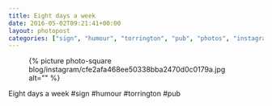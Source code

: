 ```yaml
---
title: Eight days a week
date: 2016-05-02T09:21:41+00:00
layout: photopost
categories: ["sign", "humour", "torrington", "pub", "photos", "instagram"]
---
```


<figure class="photo photo--square">
  {% picture photo-square blog/instagram/cfe2afa468ee50338bba2470d0c0179a.jpg alt="" %}
</figure>

Eight days a week
#sign #humour #torrington #pub
